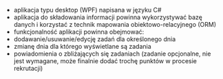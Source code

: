- aplikacja typu desktop (WPF) napisana w języku C#
- aplikacja do składowania informacji powinna wykorzystywać bazę danych i korzystać z technik mapowania obiektowo-relacyjnego (ORM)
- funkcjonalność aplikacji powinna obejmować:
- dodawanie/usuwanie/edycję zadań dla określonego dnia
- zmianę dnia dla którego wyświetlane są zadania
- powiadomienia o zbliżających się zadaniach (zadanie opcjonalne, nie jest wymagane, może finalnie dodać trochę punktów w procesie rekrutacji)
